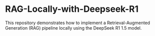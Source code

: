 # RAG-Locally-with-Deepseek-R1
This repository demonstrates how to implement a Retrieval-Augmented Generation (RAG) pipeline locally using the DeepSeek R1 1.5 model.
